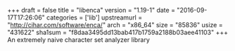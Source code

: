 +++
draft = false
title = "libenca"
version = "1.19-1"
date = "2016-09-17T17:26:06"
categories = ['lib']
upstreamurl = "http://cihar.com/software/enca/"
arch = "x86_64"
size = "85836"
usize = "431622"
sha1sum = "f8daa3495dd13bab417b1759a2188b03aee41103"
+++
An extremely naive character set analyzer library